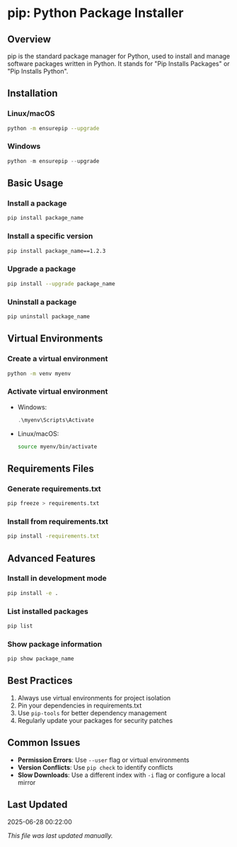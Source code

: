 # pip: Python Package Installer

## Overview
pip is the standard package manager for Python, used to install and manage software packages written in Python. It stands for "Pip Installs Packages" or "Pip Installs Python".

## Installation

### Linux/macOS
```bash
python -m ensurepip --upgrade
```

### Windows
```powershell
python -m ensurepip --upgrade
```

## Basic Usage

### Install a package
```bash
pip install package_name
```

### Install a specific version
```bash
pip install package_name==1.2.3
```

### Upgrade a package
```bash
pip install --upgrade package_name
```

### Uninstall a package
```bash
pip uninstall package_name
```

## Virtual Environments

### Create a virtual environment
```bash
python -m venv myenv
```

### Activate virtual environment
- Windows:
  ```powershell
  .\myenv\Scripts\Activate
  ```
- Linux/macOS:
  ```bash
  source myenv/bin/activate
  ```

## Requirements Files

### Generate requirements.txt
```bash
pip freeze > requirements.txt
```

### Install from requirements.txt
```bash
pip install -requirements.txt
```

## Advanced Features

### Install in development mode
```bash
pip install -e .
```

### List installed packages
```bash
pip list
```

### Show package information
```bash
pip show package_name
```

## Best Practices

1. Always use virtual environments for project isolation
2. Pin your dependencies in requirements.txt
3. Use `pip-tools` for better dependency management
4. Regularly update your packages for security patches

## Common Issues

- **Permission Errors**: Use `--user` flag or virtual environments
- **Version Conflicts**: Use `pip check` to identify conflicts
- **Slow Downloads**: Use a different index with `-i` flag or configure a local mirror

## Last Updated
2025-06-28 00:22:00

*This file was last updated manually.*



